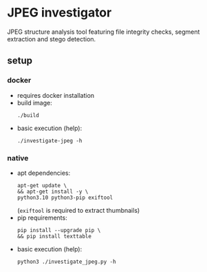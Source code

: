 # JPEG investigator
JPEG structure analysis tool featuring file integrity checks, segment extraction and stego detection.

## setup
### docker
- requires docker installation
- build image:
    ```
    ./build
    ```
- basic execution (help):
    ```
    ./investigate-jpeg -h
    ```
### native
- apt dependencies:
    ```
    apt-get update \
    && apt-get install -y \
    python3.10 python3-pip exiftool
    ```
    (`exiftool` is required to extract thumbnails)
- pip requirements:
    ```
    pip install --upgrade pip \
    && pip install texttable
    ```
- basic execution (help):
    ```
    python3 ./investigate_jpeg.py -h
    ```